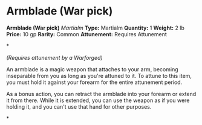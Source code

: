 # Armblade (War pick)

**Armblade (War pick)**
_Martialm_
**Type:** Martialm
**Quantity:** 1
**Weight:** 2 lb
**Price:** 10 gp
**Rarity:** Common
**Attunement:** Requires Attunement

*<div class="item-attunement"><i>(Requires attunement by a Warforged)</i><p>An armblade is a magic weapon that attaches to your arm, becoming inseparable from you as long as you're attuned to it. To attune to this item, you must hold it against your forearm for the entire attunement period.

As a bonus action, you can retract the armblade into your forearm or extend it from there. While it is extended, you can use the weapon as if you were holding it, and you can't use that hand for other purposes.</p>*
